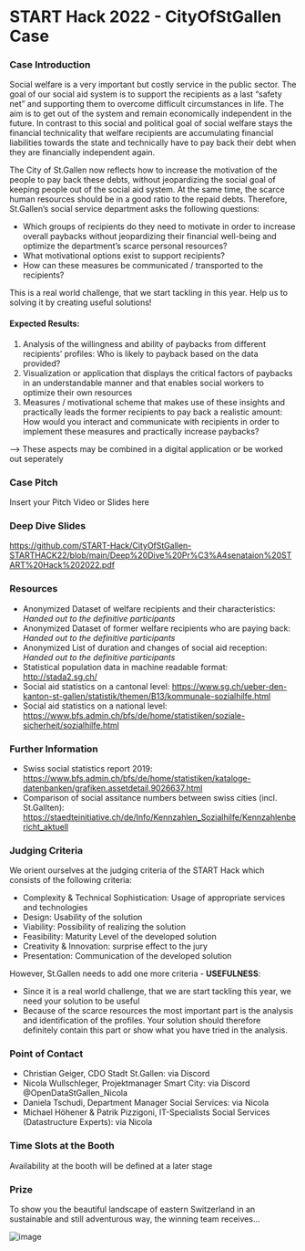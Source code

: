 # START Hack 2022 - CityOfStGallen Case 

### Case Introduction
Social welfare is a very important but costly service in the public sector. The goal of our social aid system is to support the recipients as a last “safety net” and supporting them to overcome difficult circumstances in life. The aim is to get out of the system and remain economically independent in the future. 
In contrast to this social and political goal of social welfare stays the financial technicality that welfare recipients are accumulating financial liabilities towards the state and technically have to pay back their debt when they are financially independent again.

The City of St.Gallen now reflects how to increase the motivation of the people to pay back these debts, without jeopardizing the social goal of keeping people out of the social aid system. At the same time, the scarce human resources should be in a good ratio to the repaid debts. Therefore, St.Gallen’s social service department asks the following questions:
*	Which groups of recipients do they need to motivate in order to increase overall paybacks without jeopardizing their financial well-being and optimize the department’s scarce personal resources?
*	What motivational options exist to support recipients?
*	How can these measures be communicated / transported to the recipients?

This is a real world challenge, that we start tackling in this year. Help us to solving it by creating useful solutions!

#### Expected Results:
1. Analysis of the willingness and ability of paybacks from different recipients’ profiles: Who is likely to payback based on the data provided?
2. Visualization or application that displays the critical factors of paybacks in an understandable manner and that enables social workers to optimize their own resources
3. Measures / motivational scheme that makes use of these insights and practically leads the former recipients to pay back a realistic amount: How would you interact and communicate with recipients in order to implement these measures and practically increase paybacks?

--> These aspects may be combined in a digital application or be worked out seperately



### Case Pitch
Insert your Pitch Video or Slides here

### Deep Dive Slides
https://github.com/START-Hack/CityOfStGallen-STARTHACK22/blob/main/Deep%20Dive%20Pr%C3%A4senataion%20START%20Hack%202022.pdf


### Resources
* Anonymized Dataset of welfare recipients and their characteristics: *Handed out to the definitive participants*
* Anonymized Dataset of former welfare recipients who are paying back: *Handed out to the definitive participants*
* Anonymized List of duration and changes of social aid reception: *Handed out to the definitive participants*
* Statistical population data in machine readable format: http://stada2.sg.ch/
* Social aid statistics on a cantonal level: https://www.sg.ch/ueber-den-kanton-st-gallen/statistik/themen/B13/kommunale-sozialhilfe.html
* Social aid statistics on a national level: https://www.bfs.admin.ch/bfs/de/home/statistiken/soziale-sicherheit/sozialhilfe.html

### Further Information
* Swiss social statistics report 2019: https://www.bfs.admin.ch/bfs/de/home/statistiken/kataloge-datenbanken/grafiken.assetdetail.9026637.html
* Comparison of social assitance numbers between swiss cities (incl. St.Gallten): https://staedteinitiative.ch/de/Info/Kennzahlen_Sozialhilfe/Kennzahlenbericht_aktuell


### Judging Criteria
We orient ourselves at the judging criteria of the START Hack which consists of the following criteria:
* Complexity & Technical Sophistication: Usage of appropriate services and technologies
* Design: Usability of the solution
* Viability: Possibility of realizing the solution
* Feasibility: Maturity Level of the developed solution
* Creativity & Innovation: surprise effect to the jury
* Presentation: Communication of the developed solution

However, St.Gallen needs to add one more criteria - **USEFULNESS**:

* Since it is a real world challenge, that we are start tackling this year, we need your solution to be useful
* Because of the scarce resources the most important part is the analysis and identification of the profiles. Your solution should therefore definitely contain this part or show what you have tried in the analysis.


### Point of Contact
* Christian Geiger, CDO Stadt St.Gallen: via Discord
* Nicola Wullschleger, Projektmanager Smart City: via Discord @OpenDataStGallen_Nicola
* Daniela Tschudi, Department Manager Social Services: via Nicola
* Michael Höhener & Patrik Pizzigoni, IT-Specialists Social Services (Datastructure Experts): via Nicola

### Time Slots at the Booth
Availability at the booth will be defined at a later stage

### Prize
To show you the beautiful landscape of eastern Switzerland in an sustainable and still adventurous way, the winning team receives...

![image](https://user-images.githubusercontent.com/62013029/157916309-da4c4adf-212e-47ca-a5ef-cdb0dad43ccf.png)



